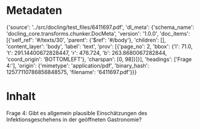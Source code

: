 # Metadaten
{'source': '../src/docling/test_files/6411697.pdf', 'dl_meta': {'schema_name': 'docling_core.transforms.chunker.DocMeta', 'version': '1.0.0', 'doc_items': [{'self_ref': '#/texts/30', 'parent': {'$ref': '#/body'}, 'children': [], 'content_layer': 'body', 'label': 'text', 'prov': [{'page_no': 2, 'bbox': {'l': 71.0, 't': 291.14400672828447, 'r': 476.724, 'b': 263.8680067282844, 'coord_origin': 'BOTTOMLEFT'}, 'charspan': [0, 98]}]}], 'headings': ['Frage 4:'], 'origin': {'mimetype': 'application/pdf', 'binary_hash': 12577110786856848575, 'filename': '6411697.pdf'}}}

# Inhalt
Frage 4:
Gibt es allgemein plausible Einschätzungen des Infektionsgeschehens in der geöffneten Gastronomie?